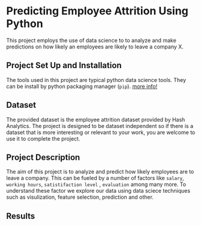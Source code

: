 # Predicting Employee Attrition Using Python 

This project employs the use of data science to to analyze and make predictions on how likely an employees are likely to leave a company X. 


## Project Set Up and Installation

The tools used in this project are typical python data science tools. They can be install by python packaging manager (`pip`). [more info!](https://pypi.org/project/pip/)



## Dataset
The provided dataset is the employee attrition dataset provided by Hash Analytics.
The project is designed to be dataset independent so if there is a dataset that is more interesting or relevant to your work, you are welcome to use it to complete the project.


## Project Description

The aim of this project is to analyze and predict how likely employees are to leave a company. This can be fueled by a number of factors like `salary`, `working hours`, `satistifaction level` , `evaluation` among many more. 
To understand these factor we explore our data using data sciece techniques such as visulization, feature selection, prediction and other.


## Results 